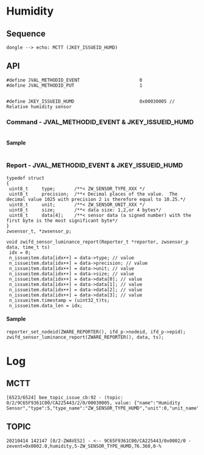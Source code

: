 # Humidity
## Sequence

   ```sequence
   dongle --> echo: MCTT (JKEY_ISSUEID_HUMD)
   ```

## API
   ```
#define JVAL_METHODID_EVENT                      0
#define JVAL_METHODID_PUT                        1


#define JKEY_ISSUEID_HUMD                        0x00030005 // Relative humidity sensor
   ```
### Command - JVAL_METHODID_EVENT & JKEY_ISSUEID_HUMD
   ```

   ```
#### Sample
   ```

   ```
### Report - JVAL_METHODID_EVENT & JKEY_ISSUEID_HUMD
   ```
typedef struct
{
	uint8_t     type;		/**< ZW_SENSOR_TYPE_XXX */
	uint8_t     precision;  /**< Decimal places of the value.  The decimal value 1025 with precision 2 is therefore equal to 10.25.*/
	uint8_t     unit;	    /**< ZW_SENSOR_UNIT_XXX */
	uint8_t     size;	    /**< data size: 1,2,or 4 bytes*/
	uint8_t     data[4];	/**< sensor data (a signed number) with the first byte is the most significant byte*/
}
zwsensor_t, *zwsensor_p;

void zwifd_sensor_luminance_report(Reporter_t *reporter, zwsensor_p data, time_t ts)
	idx = 0;
	n_issueitem.data[idx++] = data->type; // value
	n_issueitem.data[idx++] = data->precision; // value
	n_issueitem.data[idx++] = data->unit; // value
	n_issueitem.data[idx++] = data->size; // value
	n_issueitem.data[idx++] = data->data[0]; // value
	n_issueitem.data[idx++] = data->data[1]; // value
	n_issueitem.data[idx++] = data->data[2]; // value
	n_issueitem.data[idx++] = data->data[3]; // value
	n_issueitem.timestamp = (uint32_t)ts;
	n_issueitem.data_len = idx;
   ```
#### Sample
   ```
reporter_set_nodeid(ZWARE_REPORTER(), ifd_p->nodeid, ifd_p->epid);
zwifd_sensor_luminance_report(ZWARE_REPORTER(), data, ts);
   ```

# Log
## MCTT
   ```
[6523/6524] bee_topic_issue_cb:92 - (topic: 0/2/9C65F9361C00/CA225443/2/0/00030005, value: {"name":"Humidity Sensor","type":5,"type_name":"ZW_SENSOR_TYPE_HUMD","unit":0,"unit_name":"%","value":76.4})
   ```

## TOPIC
   ```
20210414 142147 [0/2-ZWAVES2] - <-- 9C65F9361C00/CA225443/0x0002/0 - zevent=0x0002.0,humidity,5-ZW_SENSOR_TYPE_HUMD,76.360,0-%
   ```
